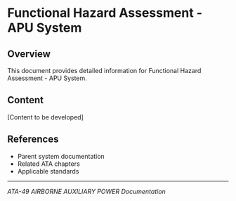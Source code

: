 # Functional Hazard Assessment - APU System

## Overview

This document provides detailed information for Functional Hazard Assessment - APU System.

## Content

[Content to be developed]

## References

- Parent system documentation
- Related ATA chapters
- Applicable standards

---

*ATA-49 AIRBORNE AUXILIARY POWER Documentation*
